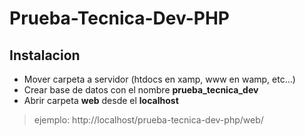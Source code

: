 # Prueba-Tecnica-Dev-PHP

## Instalacion

- Mover carpeta a servidor (htdocs en xamp, www en wamp, etc...)
- Crear base de datos con el nombre **prueba_tecnica_dev**
- Abrir carpeta **web** desde el **localhost** 
> ejemplo: http://localhost/prueba-tecnica-dev-php/web/


